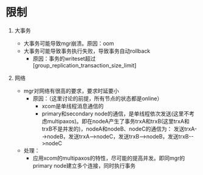 # 限制

1. 大事务
    - 大事务可能导致mgr崩溃。原因：oom
    - 大事务可能导致事务执行失败，导致事务自动rollback
      - 原因：事务的writeset超过 [group_replication_transaction_size_limit]

2. 网络
   - mgr对网络有很高的要求，要求时延要小
     - 原因：（这里讨论的前提，所有节点的状态都是online）
       - xcom是单线程消息通信的
       - primary和secondary node的通信，是单线程依次发送(这里不考虑multipaxos)。即在nodeA产生了事务trxA和trxB(这里trxA和trxB不是并发的)，nodeA和nodeB、nodeC的通信为： 发送trxA-->nodeB，发送trxA-->nodeC，发送trxB-->nodeB，发送trxB-->nodeC
   - 处理：
     - 应用xcom的multipaxos的特性，尽可能的提高并发。即同mgr的primary node建立多个连接，同时执行事务